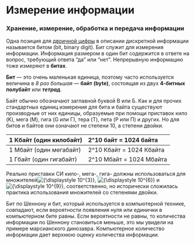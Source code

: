 # Измерение информации

### Хранение, измерение, обработка и передача информации

Одна позиция для [двоичной цифры](/sistemi-schisleniya.md) в описании дискретной информации называется битом \(bit, binary digit\). Бит служит для измерения информации. Информация размером в один бит содержится в ответе на вопрос, требующий ответа “да” или “нет”. Непрерывную информацию тоже измеряют в **битах**.

**Бит** — это очень маленькая единица, поэтому часто используется величина в _8 раз большая_ — **байт \(byte\)**, состоящая из двух **4-битных полубайт** или _**тетрад**_. 

Байт обычно обозначают заглавной буквой B или Б. Как и для прочих стандартных единиц измерения для бита и байта существуют производные от них единицы, образуемые при помощи приставок кило \(K\), мега \(M\), гига \(G или Г\), тера \(T\), пета \(P или П\) и других. Но для битов и байтов они означают не степени 10, а степени двойки. 

| 1 Кбайт \(один килобайт\) | 2^10 байт = 1024 байта |
| :--- | :--- |
| 1 Мбайт \(один мегабайт\) | 2^10 Кбайт = 1024 Кбайта |
| 1 Гбайт \(один гигабайт\) | 2^10 Мбайт = 1024 Мбайта |

Реально приставки СИ кило-, мега-, гига- должны использоваться для множителей![](https://wikimedia.org/api/rest_v1/media/math/render/svg/9dbd60b35ef8ca5859f59d14662a63139ffe0a50 "{\displaystyle 10^{3}}"), ![](https://wikimedia.org/api/rest_v1/media/math/render/svg/3ffb66117ef0a7ccf37efe85652c7b3e829f32fb "{\displaystyle 10^{6}}") и ![](https://wikimedia.org/api/rest_v1/media/math/render/svg/c5f8dddd44eb018f09163e18ba8f19485e38bdb7 "{\displaystyle 10^{9}}"), соответственно, но исторически сложилась практика использования множителей со степенями двойки.

Бит по Шеннону и бит, который используется в компьютерной технике, совпадают, если вероятности появления нуля или единички в компьютерном бите равны. Если вероятности не равны, то количества информации по Шеннону становиться меньше, это мы увидели на примере марсианского динозавра. Компьютерное количество информации дает верхнюю оценку количества информации.

